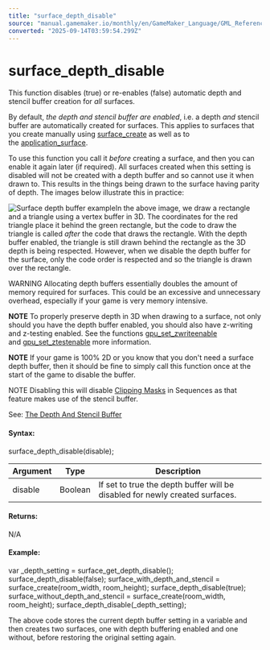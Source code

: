```yaml
---
title: "surface_depth_disable"
source: "manual.gamemaker.io/monthly/en/GameMaker_Language/GML_Reference/Drawing/Surfaces/surface_depth_disable.htm"
converted: "2025-09-14T03:59:54.299Z"
---
```


# surface\_depth\_disable

This function disables (true) or re-enables (false) automatic depth and stencil buffer creation for _all_ surfaces.

By default, _the depth and stencil buffer are enabled_, i.e. a depth _and_ stencil buffer are automatically created for surfaces. This applies to surfaces that you create manually using [surface\_create](surface_create.md) as well as to the [application\_surface](application_surface.md).

To use this function you call it _before_ creating a surface, and then you can enable it again later (if required). All surfaces created when this setting is disabled will not be created with a depth buffer and so cannot use it when drawn to. This results in the things being drawn to the surface having parity of depth. The images below illustrate this in practice:

![Surface depth buffer example](../../../../assets/Images/Scripting_Reference/GML/Reference/Drawing/Surface_Depth_Buffer.png)In the above image, we draw a rectangle and a triangle using a vertex buffer in 3D. The coordinates for the red triangle place it behind the green rectangle, but the code to draw the triangle is called _after_ the code that draws the rectangle. With the depth buffer enabled, the triangle is still drawn behind the rectangle as the 3D depth is being respected. However, when we disable the depth buffer for the surface, only the code order is respected and so the triangle is drawn over the rectangle.

WARNING Allocating depth buffers essentially doubles the amount of memory required for surfaces. This could be an excessive and unnecessary overhead, especially if your game is very memory intensive.

**NOTE** To properly preserve depth in 3D when drawing to a surface, not only should you have the depth buffer enabled, you should also have z-writing and z-testing enabled. See the functions [gpu\_set\_zwriteenable](../GPU_Control/gpu_set_zwriteenable.md) and [gpu\_set\_ztestenable](../GPU_Control/gpu_set_ztestenable.md) more information.

**NOTE** If your game is 100% 2D or you know that you don't need a surface depth buffer, then it should be fine to simply call this function once at the start of the game to disable the buffer.

NOTE Disabling this will disable [Clipping Masks](../../../../The_Asset_Editors/Sequence_Properties/Clipping_Masks.md) in Sequences as that feature makes use of the stencil buffer.

See: [The Depth And Stencil Buffer](../Depth_And_Stencil_Buffer/The_Depth_And_Stencil_Buffer.md)

#### Syntax:

surface\_depth\_disable(disable);

| Argument | Type | Description |
| --- | --- | --- |
| disable | Boolean | If set to true the depth buffer will be disabled for newly created surfaces. |

#### Returns:

N/A

#### Example:

var \_depth\_setting = surface\_get\_depth\_disable();
surface\_depth\_disable(false);
surface\_with\_depth\_and\_stencil = surface\_create(room\_width, room\_height);
surface\_depth\_disable(true);
surface\_without\_depth\_and\_stencil = surface\_create(room\_width, room\_height);
surface\_depth\_disable(\_depth\_setting);

The above code stores the current depth buffer setting in a variable and then creates two surfaces, one with depth buffering enabled and one without, before restoring the original setting again.